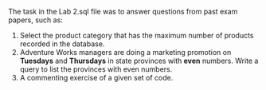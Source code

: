 The task in the Lab 2.sql file was to answer questions from past exam papers, such as:

1. Select the product category that has the maximum number of products recorded in the database.
2. Adventure Works managers are doing a marketing promotion on **Tuesdays** and **Thursdays** in state provinces with **even** numbers. Write a query to list the provinces with even numbers.
3. A commenting exercise of a given set of code.
